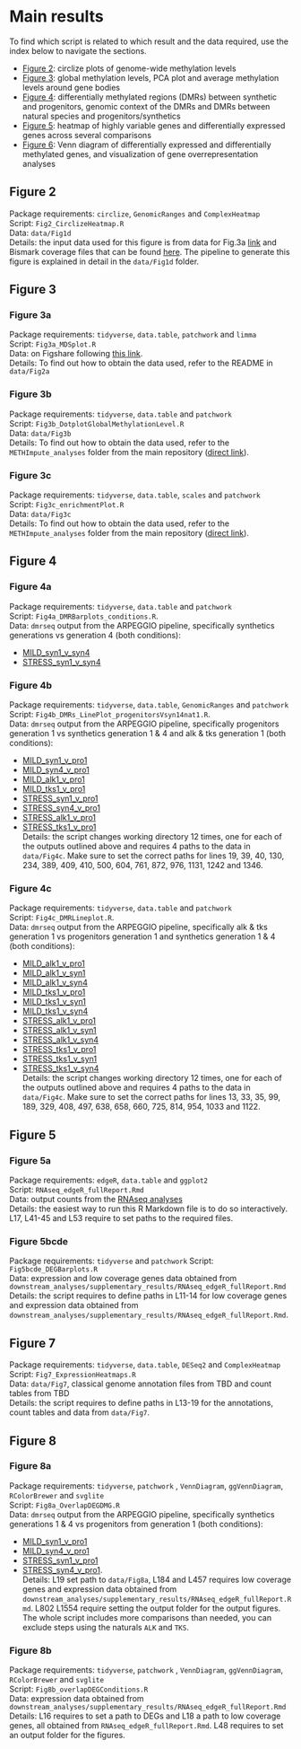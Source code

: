 # Main results

To find which script is related to which result and the data required, use the index below to navigate the sections.

 - [Figure 2](#figure-1d): circlize plots of genome-wide methylation levels
 - [Figure 3](#figure-2): global methylation levels, PCA plot and average methylation levels around gene bodies
 - [Figure 4](#figure-4): differentially methylated regions (DMRs) between synthetic and progenitors, genomic context of the DMRs and DMRs between natural species and progenitors/synthetics
 - [Figure 5](#figure-5): heatmap of highly variable genes and differentially expressed genes across several comparisons
 - [Figure 6](#figure-6): Venn diagram of differentially expressed and differentially methylated genes, and visualization of gene overrepresentation analyses


## Figure 2

Package requirements: `circlize`, `GenomicRanges` and `ComplexHeatmap`  
Script: `Fig2_CirclizeHeatmap.R`  
Data: `data/Fig1d`  
Details: the input data used for this figure is from data for Fig.3a [link](https://figshare.com/projects/Data_for_MDS_analyses/134765) and Bismark coverage files that can be found [here](https://doi.org/10.5281/zenodo.7323783). The pipeline to generate this figure is explained in detail in the `data/Fig1d` folder.

## Figure 3

### Figure 3a

Package requirements: `tidyverse`, `data.table`, `patchwork` and `limma`  
Script: `Fig3a_MDSplot.R`  
Data: on Figshare following [this link](https://figshare.com/projects/Data_for_MDS_analyses/134765).   
Details: To find out how to obtain the data used, refer to the README in `data/Fig2a`

### Figure 3b

Package requirements: `tidyverse`, `data.table` and `patchwork`  
Script: `Fig3b_DotplotGlobalMethylationLevel.R`  
Data: `data/Fig3b`  
Details: To find out how to obtain the data used, refer to the `METHImpute_analyses` folder from the main repository ([direct link](https://github.com/supermaxiste/EnvironmentalStressPolyploidEvolution/tree/main/METHImpute_analyses)).

### Figure 3c

Package requirements: `tidyverse`, `data.table`, `scales` and `patchwork`  
Script: `Fig3c_enrichmentPlot.R`  
Data: `data/Fig3c`  
Details: To find out how to obtain the data used, refer to the `METHImpute_analyses` folder from the main repository ([direct link](https://github.com/supermaxiste/EnvironmentalStressPolyploidEvolution/tree/main/METHImpute_analyses)).

## Figure 4

### Figure 4a

Package requirements: `tidyverse`, `data.table` and `patchwork`  
Script: `Fig4a_DMRBarplots_conditions.R`.  
Data: `dmrseq` output from the ARPEGGIO pipeline, specifically synthetics generations  vs generation 4 (both conditions):
  - [MILD_syn1_v_syn4](https://github.com/supermaxiste/EnvironmentalStressPolyploidEvolution/tree/main/ARPEGGIO_analyses/MILD_syn1_v_syn4)
  - [STRESS_syn1_v_syn4](https://github.com/supermaxiste/EnvironmentalStressPolyploidEvolution/tree/main/ARPEGGIO_analyses/STRESS_syn1_v_syn4)

### Figure 4b

Package requirements: `tidyverse`, `data.table`, `GenomicRanges` and `patchwork`  
Script: `Fig4b_DMRs_LinePlot_progenitorsVsyn14nat1.R`.  
Data: `dmrseq` output from the ARPEGGIO pipeline, specifically progenitors generation 1 vs synthetics generation 1 & 4 and alk & tks generation 1 (both conditions):
  - [MILD_syn1_v_pro1](https://github.com/supermaxiste/EnvironmentalStressPolyploidEvolution/tree/main/ARPEGGIO_analyses/MILD_syn1_v_pro1)
  - [MILD_syn4_v_pro1](https://github.com/supermaxiste/EnvironmentalStressPolyploidEvolution/tree/main/ARPEGGIO_analyses/MILD_syn4_v_pro1)
  - [MILD_alk1_v_pro1](https://github.com/supermaxiste/EnvironmentalStressPolyploidEvolution/tree/main/ARPEGGIO_analyses/MILD_alk1_v_pro1)
  - [MILD_tks1_v_pro1](https://github.com/supermaxiste/EnvironmentalStressPolyploidEvolution/tree/main/ARPEGGIO_analyses/MILD_tks1_v_pro1)
  - [STRESS_syn1_v_pro1](https://github.com/supermaxiste/EnvironmentalStressPolyploidEvolution/tree/main/ARPEGGIO_analyses/STRESS_syn1_v_pro1)
  - [STRESS_syn4_v_pro1](https://github.com/supermaxiste/EnvironmentalStressPolyploidEvolution/tree/main/ARPEGGIO_analyses/STRESS_syn4_v_pro1)
  - [STRESS_alk1_v_pro1](https://github.com/supermaxiste/EnvironmentalStressPolyploidEvolution/tree/main/ARPEGGIO_analyses/STRESS_alk1_v_pro1)
  - [STRESS_tks1_v_pro1](https://github.com/supermaxiste/EnvironmentalStressPolyploidEvolution/tree/main/ARPEGGIO_analyses/STRESS_tks1_v_pro1)  
Details: the script changes working directory 12 times, one for each of the outputs outlined above and requires 4 paths to the data in `data/Fig4c`. Make sure to set the correct paths for lines 19, 39, 40, 130, 234, 389, 409, 410, 500, 604, 761, 872, 976, 1131, 1242 and 1346.


### Figure 4c

Package requirements: `tidyverse`, `data.table` and `patchwork`  
Script: `Fig4c_DMRLineplot.R`.  
Data: `dmrseq` output from the ARPEGGIO pipeline, specifically alk & tks generation 1 vs progenitors generation 1 and synthetics generation 1 & 4 (both conditions):
  - [MILD_alk1_v_pro1](https://github.com/supermaxiste/EnvironmentalStressPolyploidEvolution/tree/main/ARPEGGIO_analyses/MILD_alk1_v_pro1)
  - [MILD_alk1_v_syn1](https://github.com/supermaxiste/EnvironmentalStressPolyploidEvolution/tree/main/ARPEGGIO_analyses/MILD_alk1_v_syn1)
  - [MILD_alk1_v_syn4](https://github.com/supermaxiste/EnvironmentalStressPolyploidEvolution/tree/main/ARPEGGIO_analyses/MILD_alk1_v_syn4)
  - [MILD_tks1_v_pro1](https://github.com/supermaxiste/EnvironmentalStressPolyploidEvolution/tree/main/ARPEGGIO_analyses/MILD_tks1_v_pro1)
  - [MILD_tks1_v_syn1](https://github.com/supermaxiste/EnvironmentalStressPolyploidEvolution/tree/main/ARPEGGIO_analyses/MILD_tks1_v_syn1)
  - [MILD_tks1_v_syn4](https://github.com/supermaxiste/EnvironmentalStressPolyploidEvolution/tree/main/ARPEGGIO_analyses/MILD_tks1_v_syn4)
  - [STRESS_alk1_v_pro1](https://github.com/supermaxiste/EnvironmentalStressPolyploidEvolution/tree/main/ARPEGGIO_analyses/STRESS_alk1_v_pro1)
  - [STRESS_alk1_v_syn1](https://github.com/supermaxiste/EnvironmentalStressPolyploidEvolution/tree/main/ARPEGGIO_analyses/STRESS_alk1_v_syn1)
  - [STRESS_alk1_v_syn4](https://github.com/supermaxiste/EnvironmentalStressPolyploidEvolution/tree/main/ARPEGGIO_analyses/STRESS_alk1_v_syn4)
  - [STRESS_tks1_v_pro1](https://github.com/supermaxiste/EnvironmentalStressPolyploidEvolution/tree/main/ARPEGGIO_analyses/STRESS_tks1_v_pro1)
  - [STRESS_tks1_v_syn1](https://github.com/supermaxiste/EnvironmentalStressPolyploidEvolution/tree/main/ARPEGGIO_analyses/STRESS_tks1_v_syn1)
  - [STRESS_tks1_v_syn4](https://github.com/supermaxiste/EnvironmentalStressPolyploidEvolution/tree/main/ARPEGGIO_analyses/STRESS_tks1_v_syn4)   
Details: the script changes working directory 12 times, one for each of the outputs outlined above and requires 4 paths to the data in `data/Fig4c`. Make sure to set the correct paths for lines 13, 33, 35, 99, 189, 329, 408, 497, 638, 658, 660, 725, 814, 954, 1033 and 1122.

## Figure 5

### Figure 5a

Package requirements: `edgeR`, `data.table` and `ggplot2`  
Script: `RNAseq_edgeR_fullReport.Rmd`  
Data: output counts from the [RNAseq analyses](https://github.com/supermaxiste/EnvironmentalStressPolyploidEvolution/tree/main/RNAseq)  
Details: the easiest way to run this R Markdown file is to do so interactively. L17, L41-45 and L53 require to set paths to the required files.  

### Figure 5bcde

Package requirements: `tidyverse` and `patchwork` 
Script: `Fig5bcde_DEGBarplots.R`  
Data: expression and low coverage genes data obtained from `downstream_analyses/supplementary_results/RNAseq_edgeR_fullReport.Rmd`    
Details: the script requires to define paths in L11-14 for low coverage genes and expression data obtained from `downstream_analyses/supplementary_results/RNAseq_edgeR_fullReport.Rmd`.  


## Figure 7

Package requirements: `tidyverse`, `data.table`, `DESeq2` and `ComplexHeatmap`  
Script: `Fig7_ExpressionHeatmaps.R`  
Data: `data/Fig7`, classical genome annotation files from TBD and count tables from TBD   
Details: the script requires to define paths in L13-19 for the annotations, count tables and data from `data/Fig7`.

## Figure 8

### Figure 8a

Package requirements: `tidyverse`, `patchwork` , `VennDiagram`, `ggVennDiagram`, `RColorBrewer` and `svglite`  
Script: `Fig8a_OverlapDEGDMG.R`  
Data: `dmrseq` output from the ARPEGGIO pipeline, specifically synthetics generations 1 & 4 vs progenitors from generation 1 (both conditions):
  - [MILD_syn1_v_pro1](https://github.com/supermaxiste/EnvironmentalStressPolyploidEvolution/tree/main/ARPEGGIO_analyses/MILD_syn1_v_pro1)
  - [MILD_syn4_v_pro1](https://github.com/supermaxiste/EnvironmentalStressPolyploidEvolution/tree/main/ARPEGGIO_analyses/MILD_syn4_v_pro1)
  - [STRESS_syn1_v_pro1](https://github.com/supermaxiste/EnvironmentalStressPolyploidEvolution/tree/main/ARPEGGIO_analyses/STRESS_syn1_v_pro1)
  - [STRESS_syn4_v_pro1](https://github.com/supermaxiste/EnvironmentalStressPolyploidEvolution/tree/main/ARPEGGIO_analyses/STRESS_syn4_v_pro1).  
  Details: L19 set path to `data/Fig8a`, L184 and L457 requires low coverage genes and expression data obtained from `downstream_analyses/supplementary_results/RNAseq_edgeR_fullReport.Rmd`. L802 L1554 require setting the output folder for the output figures. The whole script includes more comparisons than needed, you can exclude steps using the naturals `ALK` and `TKS`.

### Figure 8b

Package requirements: `tidyverse`, `patchwork` , `VennDiagram`, `ggVennDiagram`, `RColorBrewer` and `svglite`  
Script: `Fig8b_overlapDEGConditions.R`  
Data: expression data obtained from `downstream_analyses/supplementary_results/RNAseq_edgeR_fullReport.Rmd`  
Details: L16 requires to set a path to DEGs and L18 a path to low coverage genes, all obtained from `RNAseq_edgeR_fullReport.Rmd`. L48 requires to set an output folder for the figures.  
